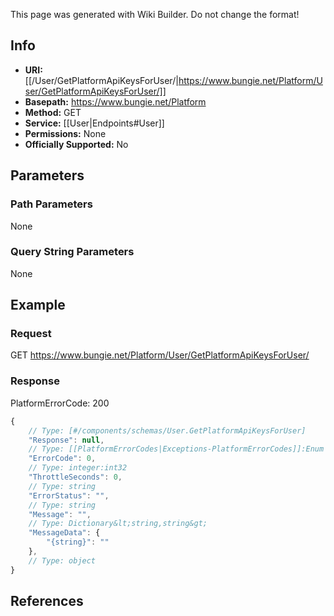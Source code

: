 <span class="wiki-builder">This page was generated with Wiki Builder. Do not change the format!</span>

## Info


* **URI:** [[/User/GetPlatformApiKeysForUser/|https://www.bungie.net/Platform/User/GetPlatformApiKeysForUser/]]
* **Basepath:** https://www.bungie.net/Platform
* **Method:** GET
* **Service:** [[User|Endpoints#User]]
* **Permissions:** None
* **Officially Supported:** No

## Parameters
### Path Parameters
None

### Query String Parameters
None

## Example
### Request
GET https://www.bungie.net/Platform/User/GetPlatformApiKeysForUser/

### Response
PlatformErrorCode: 200
```javascript
{
    // Type: [#/components/schemas/User.GetPlatformApiKeysForUser]
    "Response": null,
    // Type: [[PlatformErrorCodes|Exceptions-PlatformErrorCodes]]:Enum
    "ErrorCode": 0,
    // Type: integer:int32
    "ThrottleSeconds": 0,
    // Type: string
    "ErrorStatus": "",
    // Type: string
    "Message": "",
    // Type: Dictionary&lt;string,string&gt;
    "MessageData": {
        "{string}": ""
    },
    // Type: object
}

```

## References
